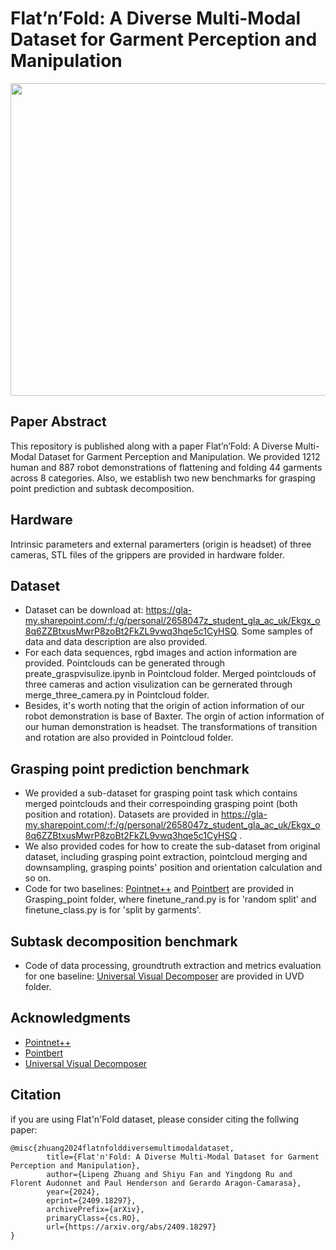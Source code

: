 # Flat’n’Fold: A Diverse Multi-Modal Dataset for Garment Perception and Manipulation
<img src="https://github.com/user-attachments/assets/01531133-96ee-4625-9643-ad416733e4dc" width="700" height="500">

## Paper Abstract
This repository is published along with a paper Flat’n’Fold: A Diverse Multi-Modal Dataset for Garment Perception and Manipulation.
We provided 1212 human and 887 robot demonstrations of flattening and folding 44 garments across 8 categories. Also, we establish two new benchmarks for grasping point prediction and subtask decomposition.

## Hardware
Intrinsic parameters and external paramerters (origin is headset) of three cameras, STL files of the grippers are provided in hardware folder.

## Dataset
* Dataset can be download at: https://gla-my.sharepoint.com/:f:/g/personal/2658047z_student_gla_ac_uk/Ekgx_o8q6ZZBtxusMwrP8zoBt2FkZL9vwq3hqe5c1CyHSQ. Some samples of data and data description are also provided.
* For each data sequences, rgbd images and action information are provided. Pointclouds can be generated through preate_graspvisulize.ipynb in Pointcloud folder. Merged pointclouds of three cameras and action visulization can be gernerated through merge_three_camera.py in Pointcloud folder.
* Besides, it's worth noting that the origin of action information of our robot demonstration is base of Baxter. The orgin of action information of our human demonstration is headset. The transformations of transition and rotation are also provided in Pointcloud folder.

## Grasping point prediction benchmark
* We provided a sub-dataset for grasping point task which contains merged pointclouds and their correspoinding grasping point (both position and rotation). Datasets are provided in https://gla-my.sharepoint.com/:f:/g/personal/2658047z_student_gla_ac_uk/Ekgx_o8q6ZZBtxusMwrP8zoBt2FkZL9vwq3hqe5c1CyHSQ .
* We also provided codes for how to create the sub-dataset from original dataset, including grasping point extraction, pointcloud merging and downsampling, grasping points' position and orientation calculation and so on. 
* Code for two baselines: [Pointnet++](https://github.com/yanx27/Pointnet_Pointnet2_pytorch) and [Pointbert](https://github.com/Julie-tang00/Point-BERT) are provided in Grasping_point folder, where finetune_rand.py is for 'random split' and finetune_class.py is for 'split by garments'.

## Subtask decomposition benchmark
* Code of data processing, groundtruth extraction and metrics evaluation for one baseline: [Universal Visual Decomposer](https://zcczhang.github.io/UVD/) are provided in UVD folder.

## Acknowledgments
* [Pointnet++](https://github.com/yanx27/Pointnet_Pointnet2_pytorch)
* [Pointbert](https://github.com/Julie-tang00/Point-BERT)
* [Universal Visual Decomposer](https://zcczhang.github.io/UVD/)

## Citation
if you are using Flat'n'Fold dataset, please consider citing the follwing paper:

    @misc{zhuang2024flatnfolddiversemultimodaldataset,
            title={Flat'n'Fold: A Diverse Multi-Modal Dataset for Garment Perception and Manipulation}, 
            author={Lipeng Zhuang and Shiyu Fan and Yingdong Ru and Florent Audonnet and Paul Henderson and Gerardo Aragon-Camarasa},
            year={2024},
            eprint={2409.18297},
            archivePrefix={arXiv},
            primaryClass={cs.RO},
            url={https://arxiv.org/abs/2409.18297}
    }
